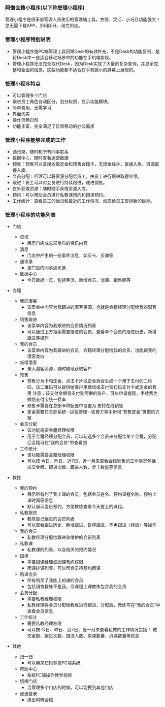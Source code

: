 ### 阿懒会籍小程序(以下称管理小程序)

管理小程序是俱乐部管理人员使用的管理端工具，方便、灵活、小巧且功能强大！您无需下载APP，即用即开，用完即走。

### 管理小程序特别说明

- 管理小程序是PC端管理工具阿懒Desk的有效补充，不是Desk的功能复制，是将Desk中一些适合移动场景中的功能在手机端实现。
- 管理小程序无法完全取代Desk，因为Desk实现了大量的复杂查询，并显示完整和全面的信息，这些功能都不适合在手机微小的屏幕上展现的。

### 管理小程序特点

- 可以管理多个门店
- 跟进员工角色自动区分，划分权限，显示功能模块。
- 简单易用、无需学习
- 界面优美
- 操作流畅自然
- 功能丰富，完全满足了日常移动的办公需求

### 管理小程序能够完成的工作

- 通讯录，随时和所有同事联系
- 数据中心，随时查看运营数据
- 预售：预售可以直接收取定金和预售会籍卡，无现金经手，直接入账，资源直接入库。
- 会员分配：经理可以将资源分配给员工，由员工进行跟进取得业绩。
- 跟进：员工可以对会员进行持续跟进，递进销售。
- 在外获取资源：随时随手获取资源入库。
- 预约：可以帮助会员进行私教课预约和团课预约。
- 工作统计：查看员工的当日和最近的工作情况，动态给员工安排新的目标。

### 管理小程序的功能列表

- 门店
  - 资讯
    - 展示门店或总部发布的资讯内容
  - 消息
    - 门店中产生的一些事件消息，如买卡、买课等
  - 通讯录
    - 该门店的同事通讯录
  - 数据中心
    - 今日数据一览，包括客流、新增会员、消课、销售额等
- 会籍
  - 我的潜客
    - 该菜单中内容为我跟进的潜客资源，也就是会籍经理分配给我的潜客信息
  - 销售跟进
    - 该菜单内容为我跟进的会员情况列表
    - 可以通过上方搜索需要跟进的会员，查看单个会员的跟进历史，新增跟进等操作
  - 我的会员
    - 该菜单内容为我跟进的会员，会籍经理分配给我的会员，功能跟我的潜客类似
  - 新增潜客
    - 录入潜客资源，随时随地获取客户
  - 预售
    - 预售分为卡和定金，点击卡片或定金后会生成一个用于支付的二维码，该二维码可以提供给客户用微信或支付宝扫码支付卡或定金的费用
     注意：该支付金额将支付到阿懒的账户，可以申请提现，手续费为微信支付宝统一费率
    - 预售卡需要在总部卡种配置中设置为 支持在线销售
    - 定金需要在总部系统--运营管理--收费方案中新增“预售定金”类型的方案
  - 会员分配
    - 该功能需要会籍经理权限
    - 用于会籍经理分配会员，可以勾选多个会员来分配给某个会籍，分配后会籍可在“我的会员”中查看到
  - 工作统计
    - 该功能需要会籍经理权限
    - 可以按 今日、昨日、近7日、近一月来查看会籍销售的工作情况包括：
      成交金额、跟进次数、跟进人数、卖卡数量等信息
- 教练
  - 我的预约
    - 展示所有约了我上课的会员，包括会员姓名、预约课程名称、预约上课时间等信息
    - 默认展示当日预约，方便教练查看今天要上的课程。
  - 私教跟进
    - 教练自己跟进的会员列表
    - 可以查看跟进历史、新增跟进、暂停跟进、不再跟进（释放）等操作
  - 我的会员
    - 私教经理分配给跟进和维护的会员列表
  - 私教课
    - 私教课的列表，以及每天的预约情况
  - 团课
    - 需要团课经理或团课教练权限
    - 团课排课列表，可以帮会员待预约团课
  - 购课会员
    - 所有购买了我能上的课的会员
    - 包括销售教练不是我，但课程上课教练包含我的会员
  - 会员分配
    - 需要私教经理权限
    - 私教经理将会员分配给教练进行跟进，分配后，教练可在“我的会员”中查看会员信息
  - 工作统计
    - 需要私教经理权限
    - 可以按 今日、昨日、近7日、近一月来查看私教的工作情况包括：
      成交金额、跟进次数、跟进人数、卖课数量、消课数量等信息

- 其他
  - 扫一扫
    - 可以用来扫码登录PC端系统
  - 帮助中心
    - 系统PC端操作教学视频
  - 切换门店
    - 当管理多个门店的时候，可以切换到其他门店
  - 退出登录
    - 退出阿懒会籍

